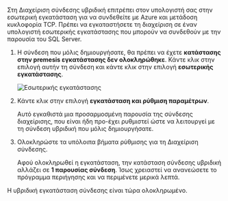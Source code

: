 
Στη Διαχείριση σύνδεσης υβριδική επιτρέπει στον υπολογιστή σας στην εσωτερική εγκατάσταση για να συνδεθείτε με Azure και μετάδοση κυκλοφορία TCP. Πρέπει να εγκαταστήσετε τη διαχείριση σε έναν υπολογιστή εσωτερικής εγκατάστασης που μπορούν να συνδεθούν με την παρουσία του SQL Server.

1. Η σύνδεση που μόλις δημιουργήσατε, θα πρέπει να έχετε **κατάστασης** **στην premesis εγκατάστασης δεν ολοκληρώθηκε**. Κάντε κλικ στην επιλογή αυτήν τη σύνδεση και κάντε κλικ στην επιλογή **εσωτερικής εγκατάστασης**.

    ![Εσωτερικής εγκατάστασης](./media/hybrid-connections-install-connection-manager/5-1.png)

2. Κάντε κλικ στην επιλογή **εγκατάσταση και ρύθμιση παραμέτρων**.

    Αυτό εγκαθιστά μια προσαρμοσμένη παρουσία της σύνδεσης διαχείρισης, που είναι ήδη προ-έχει ρυθμιστεί ώστε να λειτουργεί με τη σύνδεση υβριδική που μόλις δημιουργήσατε.

3. Ολοκληρώστε τα υπόλοιπα βήματα ρύθμισης για τη Διαχείριση σύνδεσης.

    Αφού ολοκληρωθεί η εγκατάσταση, την κατάσταση σύνδεσης υβριδική αλλάζει σε **1 παρουσίας σύνδεση**. Ίσως χρειαστεί να ανανεώσετε το πρόγραμμα περιήγησης και να περιμένετε μερικά λεπτά. 

Η υβριδική εγκατάσταση σύνδεσης είναι τώρα ολοκληρωμένο.